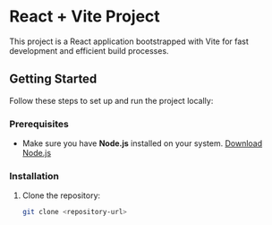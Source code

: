# React + Vite Project

This project is a React application bootstrapped with Vite for fast development and efficient build processes.

## Getting Started

Follow these steps to set up and run the project locally:

### Prerequisites

- Make sure you have **Node.js** installed on your system. [Download Node.js](https://nodejs.org/)

### Installation

1. Clone the repository:
   ```bash
   git clone <repository-url>
